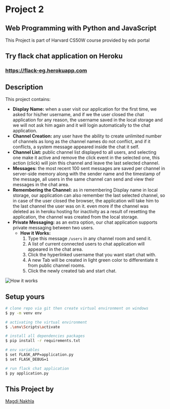 # Project 2

## Web Programming with Python and JavaScript
This Project is part of Harvard CS50W course provided by edx portal

## Try flack chat application on Heroku
### <https://flack-eg.herokuapp.com>

## Description
This project contains:
* __Display Name:__ when a user visit our application for the first time, we asked for his/her username, and if we the user closed the chat application for any reason, the username saved in the local storage and we will not ask him again and it will login automatically to the chat application.
* __Channel Creation:__ any user have the ability to create unlimited number of channels as long as the channel names do not conflict, and if it conflicts, a system message appeared inside the chat it self.
* __Channel List:__ public channel list displayed to all users, and selecting one make it active and remove the click event in the selected one, this action (click) will join this channel and leave the last selected channel.
* __Messages:__ the most recent 100 sent messages are saved per channel in server-side memory along with the sender name and the timestamp of the message, all users in the same channel can send and view their messages in the chat area.
* __Remembering the Channel:__ as in remembering Display name in local storage, our application can also remember the last selected channel, so in case of the user closed the browser, the application will take him to the last channel the user was on it. even more if the channel was deleted as in heroku hosting for inactivity as a result of resetting the application, the channel was created from the local storage.
* __Private Messaging:__ as an extra option, our chat application supports private messaging between two users.
  * __How it Works:__
    1.  Type this message ```/users``` in any channel room and send it.
    2.  A list of current connected users to chat application will appeared in the chat area.
    3.  Click the hyperlinked username that you want start chat with.
    4.  A new Tab will be created in light green color to differentiate it from public channel rooms.
    5.  Click the newly created tab and start chat.

![How it works](https://i.imgur.com/7a6jFrA.jpg)

## Setup yours
 ```bash
 # clone repo via git then create virtual environment on windows
 $ py -m venv env

 # activating the virtual environment
 $ .\env\Scripts\activate

 # install all dependencies packages
 $ pip install -r requirements.txt

 # env variables
 $ set FLASK_APP=application.py
 $ set FLASK_DEBUG=1

 # run flack chat application
 $ py application.py
 ```

## This Project by
[Magdi Nakhla](https://fb.me/nakhla)
